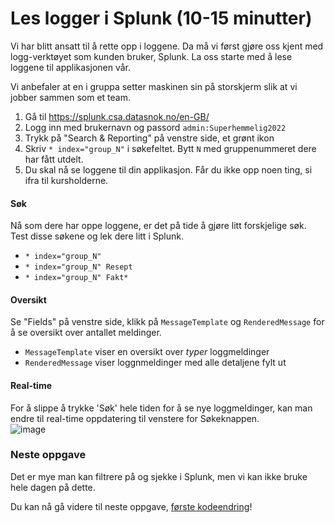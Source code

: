 # Les logger i Splunk (10-15 minutter)

Vi har blitt ansatt til å rette opp i loggene. Da må vi først gjøre oss kjent med 
logg-verktøyet som kunden bruker, Splunk.
La oss starte med å lese loggene til applikasjonen vår. 

Vi anbefaler at en i gruppa setter maskinen sin på storskjerm slik at vi jobber sammen som et team.

1. Gå til https://splunk.csa.datasnok.no/en-GB/
2. Logg inn med brukernavn og passord `admin:Superhemmelig2022`
3. Trykk på "Search & Reporting" på venstre side, et grønt ikon
4. Skriv `* index="group_N"` i søkefeltet. Bytt `N` med gruppenummeret dere har fått utdelt.
5. Du skal nå se loggene til din applikasjon. Får du ikke opp noen ting, si ifra til kursholderne. 

#### Søk
Nå som dere har oppe loggene, er det på tide å gjøre litt forskjelige søk. 
Test disse søkene og lek dere litt i Splunk.

* `* index="group_N" `
* `* index="group_N" Resept`
* `* index="group_N" Fakt*`

#### Oversikt
Se "Fields" på venstre side, klikk på `MessageTemplate` og `RenderedMessage` for å se oversikt over antallet meldinger.
* `MessageTemplate` viser en oversikt over *typer* loggmeldinger 
* `RenderedMessage` viser loggnmeldinger med alle detaljene fylt ut

#### Real-time
For å slippe å trykke 'Søk' hele tiden for å se nye loggmeldinger, kan man endre til real-time oppdatering til venstere for Søkeknappen.  \
![image](https://user-images.githubusercontent.com/4437745/230628582-4c503ee0-f3df-4ca0-b5e3-8ffe92484ba3.png)


### Neste oppgave
Det er mye man kan filtrere på og sjekke i Splunk, men vi kan ikke bruke hele dagen på dette. 

Du kan nå gå videre til neste oppgave, [første kodeendring](./3_ping.md)!

